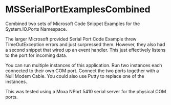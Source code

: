 # MSSerialPortExamplesCombined
Combined two sets of Microsoft Code Snippet Examples for the System.IO.Ports Namespace.

The larger Microsoft provided Serial Port Code Example threw TimeOutException errors and just surpressed them.  However, they also had a second snippet that wired up an event handler.  This just effectively listens to the port for incoming data.

You can run multiple instances of this application.  Run two instances each connected to their own COM port.  Connect the two ports together with a Null Modem Cable.  You could also use Putty to replace one of the instances.

This was tested using a Moxa NPort 5410 serial server for the physical COM ports.
